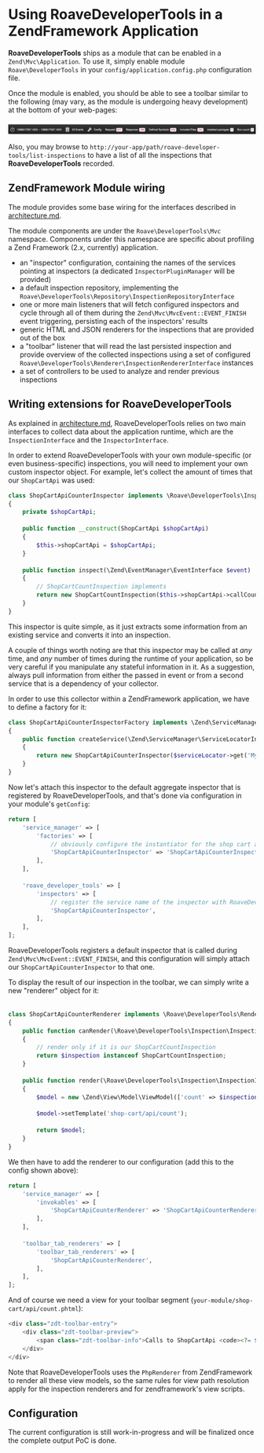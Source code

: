 # Using RoaveDeveloperTools in a ZendFramework Application

**RoaveDeveloperTools** ships as a module that can be enabled in a `Zend\Mvc\Application`. To use
it, simply enable module `Roave\DeveloperTools` in your `config/application.config.php` configuration
file.

Once the module is enabled, you should be able to see a toolbar similar to the following (may vary, as
the module is undergoing heavy development) at the bottom of your web-pages:

![toolbar preview](img/toolbar.png)

Also, you may browse to `http://your-app/path/roave-developer-tools/list-inspections` to have a list
of all the inspections that **RoaveDeveloperTools** recorded.

## ZendFramework Module wiring

The module provides some base wiring for the interfaces described in [architecture.md](architecture.md).

The module components are under the `Roave\DeveloperTools\Mvc` namespace. Components under this
namespace are specific about profiling a Zend Framework (2.x, currently) application.

 - an "inspector" configuration, containing the names of the services pointing at inspectors (a
   dedicated `InspectorPluginManager` will be provided)
 - a default inspection repository, implementing
   the `Roave\DeveloperTools\Repository\InspectionRepositoryInterface`
 - one or more main listeners that will fetch configured inspectors and cycle through all of them
   during the `Zend\Mvc\MvcEvent::EVENT_FINISH` event triggering, persisting each of the inspectors'
   results
 - generic HTML and JSON renderers for the inspections that are provided out of the box
 - a "toolbar" listener that will read the last persisted inspection and provide overview of the
   collected inspections using a set of configured
   `Roave\DeveloperTools\Renderer\InspectionRendererInterface` instances
 - a set of controllers to be used to analyze and render previous inspections

## Writing extensions for RoaveDeveloperTools

As explained in [architecture.md](architecture.md), RoaveDeveloperTools relies on two main interfaces
to collect data about the application runtime, which are the `InspectionInterface` and the
`InspectorInterface`.

In order to extend RoaveDeveloperTools with your own module-specific (or even business-specific)
inspections, you will need to implement your own custom inspector object. For example, let's collect
the amount of times that our `ShopCartApi` was used:

```php
class ShopCartApiCounterInspector implements \Roave\DeveloperTools\Inspector\InspectorInterface
{
    private $shopCartApi;

    public function __construct(ShopCartApi $shopCartApi)
    {
        $this->shopCartApi = $shopCartApi;
    }

    public function inspect(\Zend\EventManager\EventInterface $event)
    {
        // ShopCartCountInspection implements
        return new ShopCartCountInspection($this->shopCartApi->callCount());
    }
}
```

This inspector is quite simple, as it just extracts some information from an existing service and
converts it into an inspection.

A couple of things worth noting are that this inspector may be called at *any* time, and *any* number
of times during the runtime of your application, so be very careful if you manipulate any stateful
information in it. As a suggestion, always pull information from either the passed in event or
from a second service that is a dependency of your collector.

In order to use this collector within a ZendFramework application, we have to define a factory for it:

```php
class ShopCartApiCounterInspectorFactory implements \Zend\ServiceManager\FactoryInterface
{
    public function createService(\Zend\ServiceManager\ServiceLocatorInterface $serviceLocator)
    {
        return new ShopCartApiCounterInspector($serviceLocator->get('My\Awesome\ShopCartApi'));
    }
}
```

Now let's attach this inspector to the default aggregate inspector that is registered by
RoaveDeveloperTools, and that's done via configuration in your module's `getConfig`:

```php
return [
    'service_manager' => [
        'factories' => [
            // obviously configure the instantiator for the shop cart api inspector
            'ShopCartApiCounterInspector' => 'ShopCartApiCounterInspectorFactory',
        ],
    ],

    'roave_developer_tools' => [
        'inspectors' => [
            // register the service name of the inspector with RoaveDeveloperTools
            'ShopCartApiCounterInspector',
        ],
    ],
];
```

RoaveDeveloperTools registers a default inspector that is called during `Zend\Mvc\MvcEvent::EVENT_FINISH`,
and this configuration will simply attach our `ShopCartApiCounterInspector` to that one.

To display the result of our inspection in the toolbar, we can simply write a new "renderer" object
for it:

```php

class ShopCartApiCounterRenderer implements \Roave\DeveloperTools\Renderer\RendererInterface
{
    public function canRender(\Roave\DeveloperTools\Inspection\InspectionInterface $inspection)
    {
        // render only if it is our ShopCartCountInspection
        return $inspection instanceof ShopCartCountInspection;
    }

    public function render(\Roave\DeveloperTools\Inspection\InspectionInterface $inspection)
    {
        $model = new \Zend\View\Model\ViewModel(['count' => $inspection->getInspectionData()[0]]))

        $model->setTemplate('shop-cart/api/count');

        return $model;
    }
}
```

We then have to add the renderer to our configuration (add this to the config shown above):

```php
return [
    'service_manager' => [
        'invokables' => [
            'ShopCartApiCounterRenderer' => 'ShopCartApiCounterRenderer',
        ],
    ],

    'toolbar_tab_renderers' => [
        'toolbar_tab_renderers' => [
            'ShopCartApiCounterRenderer',
        ],
    ],
];
```

And of course we need a view for your toolbar segment (`your-module/shop-cart/api/count.phtml`):

```php
<div class="zdt-toolbar-entry">
    <div class="zdt-toolbar-preview">
        <span class="zdt-toolbar-info">Calls to ShopCartApi <code><?= $count ?></code></span>
    </div>
</div>
```

Note that RoaveDeveloperTools uses the `PhpRenderer` from ZendFramework to render all these view
models, so the same rules for view path resolution apply for the inspection renderers and for
zendframework's view scripts.

## Configuration

The current configuration is still work-in-progress and will be finalized once the complete output
PoC is done.

